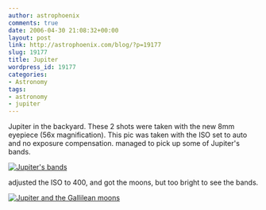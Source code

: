 ```yaml
---
author: astrophoenix
comments: true
date: 2006-04-30 21:08:32+00:00
layout: post
link: http://astrophoenix.com/blog/?p=19177
slug: 19177
title: Jupiter
wordpress_id: 19177
categories:
- Astronomy
tags:
- astronomy
- jupiter
---
```


Jupiter in the backyard. These 2 shots were taken with the new 8mm eyepiece (56x magnification). This pic was taken with the ISO set to auto and no exposure compensation. managed to pick up some of Jupiter's bands.

[![Jupiter's bands](/blog/wp-uploads/astrophoenix/2010/12/060430_img0816_jupiter_stripe_8mm-300x225.jpg)](/blog/wp-uploads/astrophoenix/2010/12/060430_img0816_jupiter_stripe_8mm.jpg)

adjusted the ISO to 400, and got the moons, but too bright to see the bands.

[![Jupiter and the Gallilean moons](/blog/wp-uploads/astrophoenix/2010/12/060430_img0843_jupiter_moons_8mm-300x218.jpg)](/blog/wp-uploads/astrophoenix/2010/12/060430_img0843_jupiter_moons_8mm.jpg)
